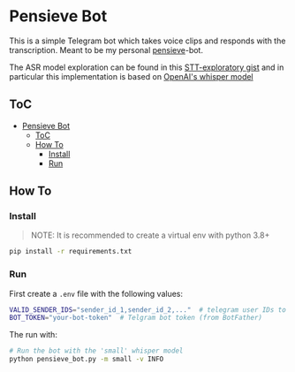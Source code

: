 # Pensieve Bot

This is a simple Telegram bot which takes voice clips and responds with the
transcription.
Meant to be my personal [pensieve](https://harrypotter.fandom.com/wiki/Pensieve)-bot.

The ASR model exploration can be found in this
[STT-exploratory gist](https://gist.github.com/jmrf/7711d1f833e49ba27e85c12edc316123)
and in particular this implementation is based on
[OpenAI's whisper model](https://github.com/openai/whisper)


## ToC

<!--ts-->
* [Pensieve Bot](#pensieve-bot)
   * [ToC](#toc)
   * [How To](#how-to)
      * [Install](#install)
      * [Run](#run)

<!-- Created by https://github.com/ekalinin/github-markdown-toc -->
<!-- Added by: ubuntu, at: Thu Sep 29 20:00:14 UTC 2022 -->

<!--te-->

## How To

### Install

> NOTE: It is recommended to create a virtual env with python 3.8+

```bash
pip install -r requirements.txt
```

### Run

First create a `.env` file with the following values:

```bash
VALID_SENDER_IDS="sender_id_1,sender_id_2,..."  # telegram user IDs to which the bot replies
BOT_TOKEN="your-bot-token"  # Telgram bot token (from BotFather)
```

The run with:
```bash
# Run the bot with the 'small' whisper model
python pensieve_bot.py -m small -v INFO
```

